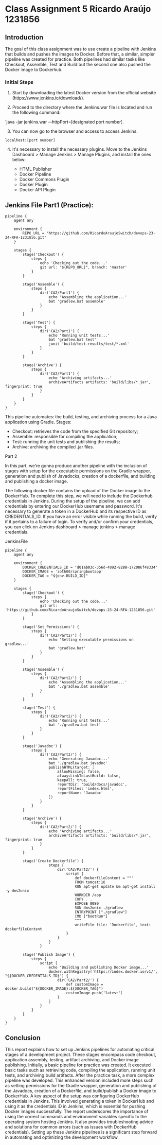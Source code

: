 # Class Assignment 5 Ricardo Araújo 1231856

## Introduction

The goal of this class assignment was to use create a pipeline with Jenkins that builds and pushes the images to Docker.
Before that, a similar, simpler pipeline was created for practice. Both pipelines had similar tasks like Checkout,
Assemble, Test and Build but the second one also pushed the Docker image to Dockerhub.

### Initial Steps

1. Start by downloading the latest Docker version from the official website (https://www.jenkins.io/download/).

2. Proceed to the directory where the Jenkins.war file is located and run the following command:

`java -jar jenkins.war --httpPort=[designated port number].

3. You can now go to the browser and access to access Jenkins.

`localhost:[port number]`


4. It's necessary to install the necessary plugins. Move to the Jenkins Dashboard > Manage Jenkins > Manage Plugins, and install the ones below:

    - HTML Publisher
    - Docker Pipeline
    - Docker Commons Plugin
    - Docker Plugin
    - Docker API Plugin

## Jenkins File Part1 (Practice):

```
pipeline {
    agent any

    environment {
        REPO_URL = 'https://github.com/RicardoAraujoSwitch/devops-23-24-RFA-1231856.git'
    }

    stages {
        stage('Checkout') {
            steps {
                echo 'Checking out the code...'
                git url: "${REPO_URL}", branch: 'master'
            }
        }

        stage('Assemble') {
            steps {
                dir('CA2/Part1') {
                    echo 'Assembling the application...'
                    bat 'gradlew.bat assemble'
                }
            }
        }

        stage('Test') {
            steps {
                dir('CA2/Part1') {
                    echo 'Running unit tests...'
                    bat 'gradlew.bat test'
                    junit 'build/test-results/test/*.xml'
                }
            }
        }

        stage('Archive') {
            steps {
                dir('CA2/Part1') {
                    echo 'Archiving artifacts...'
                    archiveArtifacts artifacts: 'build/libs/*.jar', fingerprint: true
                }
            }
        }
    }
}
```

This pipeline automates: the build, testing, and archiving process for a Java application using Gradle.
Stages:
- Checkout: retrieves the code from the specified Git repository;
- Assemble: responsible for compiling the application;
- Test: running the unit tests and publishing the results;
- Archive: archiving the compiled .jar files.

Part 2

In this part, we're gonna produce another pipeline with the inclusion of stages with setup for the executable permissions on the Gradle wrapper, generation and publish of Javadocks, creation of a dockerfile, and building and publishing a docker image.

The following docker file contains the upload of the Docker image to the DockerHub. To complete this step, we will need to include the Dockerhub credentials in Jenkins. During the setup of the pipeline, we can add credentials by entering our DockerHub username and password.
It's necessary to generate a token in a DockerHub and its respective ID as CREDENTIALS_ID. If you have an error visible while running the build, verify if it pertains to a failure of login. To verify and/or confirm your credentials, you can click on Jenkins dashboard > manage jenkins > manage credentials.

JenkinsFile

```
pipeline {
    agent any

    environment {
        DOCKER_CREDENTIALS_ID = 'd01ab03c-356d-4092-8288-172086f48334'
        DOCKER_IMAGE = 'zoth00/springbootapp'
        DOCKER_TAG = "${env.BUILD_ID}"
    }

    stages {
        stage('Checkout') {
            steps {
                echo 'Checking out the code...'
                git url: 'https://github.com/RicardoAraujoSwitch/devops-23-24-RFA-1231856.git'
            }
        }

        stage('Set Permissions') {
            steps {
                dir('CA2/Part2/') {
                    echo 'Setting executable permissions on gradlew...'
                    bat 'gradlew.bat'
                }
            }
        }

        stage('Assemble') {
            steps {
                dir('CA2/Part2/') {
                    echo 'Assembling the application...'
                    bat './gradlew.bat assemble'
                }
            }
        }

        stage('Test') {
            steps {
                dir('CA2/Part2/') {
                    echo 'Running unit tests...'
                    bat './gradlew.bat test'
                }
            }
        }

        stage('Javadoc') {
            steps {
                dir('CA2/Part2/') {
                    echo 'Generating Javadoc...'
                    bat './gradlew.bat javadoc'
                    publishHTML(target: [
                        allowMissing: false,
                        alwaysLinkToLastBuild: false,
                        keepAll: true,
                        reportDir: 'build/docs/javadoc',
                        reportFiles: 'index.html',
                        reportName: 'Javadoc'
                    ])
                }
            }
        }

        stage('Archive') {
            steps {
                dir('CA2/Part2/') {
                    echo 'Archiving artifacts...'
                    archiveArtifacts artifacts: 'build/libs/*.jar', fingerprint: true
                }
            }
        }

        stage('Create Dockerfile') {
                    steps {
                        dir('CA2/Part2/') {
                            script {
                                def dockerfileContent = """
                                FROM tomcat:10
                                RUN apt-get update && apt-get install -y dos2unix
                                WORKDIR /app
                                COPY . .
                                EXPOSE 8080
                                RUN dos2unix ./gradlew
                                ENTRYPOINT ["./gradlew"]
                                CMD ["bootRun"]
                                """
                                writeFile file: 'Dockerfile', text: dockerfileContent
                            }
                        }
                    }
                }

        stage('Publish Image') {
            steps {
                script {
                    echo 'Building and publishing Docker image...'
                    docker.withRegistry('https://index.docker.io/v1/', "${DOCKER_CREDENTIALS_ID}") {
                        dir('CA2/Part2/') {
                            def customImage = docker.build("${DOCKER_IMAGE}:${DOCKER_TAG}")
                            customImage.push('latest')
                        }
                    }
                }
            }
        }
    }
}

```

## Conclusion


This report explains how to set up Jenkins pipelines for automating critical stages of a development project. 
These stages encompass code checkout, application assembly, testing, artifact archiving, and Docker image publishing.
Initially, a basic pipeline for practice was created. It executed basic tasks such as retrieving code, compiling the application, running unit tests, and archiving build artifacts.
After the practice task, a more complex pipeline was developed. This enhanced version included more steps such as setting permissions for the Gradle wrapper, generation and publishing of the Javadocs, creation of a Dockerfile, and build/publish a Docker image to DockerHub.
A key aspect of the setup was configuring DockerHub credentials in Jenkins. This involved generating a token in DockerHub and using it as the credentials ID in Jenkins, which is essential for pushing Docker images successfully.
The report underscores the importance of using the correct commands and environment variables specific to the operating system hosting Jenkins. It also provides troubleshooting advice and solutions for common errors (such as issues with DockerHub credentials).
Setting up these Jenkins pipelines is a significant step forward in automating and optimizing the development workflow.